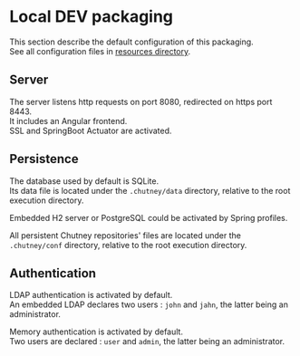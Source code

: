 <!--
  ~ SPDX-FileCopyrightText: 2017-2024 Enedis
  ~
  ~ SPDX-License-Identifier: Apache-2.0
  ~
  -->

# Local DEV packaging

This section describe the default configuration of this packaging.  
See all configuration files in [resources directory](./src/main/resources).

## Server

The server listens http requests on port 8080, redirected on https port 8443.  
It includes an Angular frontend.  
SSL and SpringBoot Actuator are activated.

## Persistence

The database used by default is SQLite.  
Its data file is located under the `.chutney/data` directory, relative to the root execution directory.  

Embedded H2 server or PostgreSQL could be activated by Spring profiles.  

All persistent Chutney repositories' files are located under the `.chutney/conf` directory, relative to the root execution directory.

## Authentication

LDAP authentication is activated by default.  
An embedded LDAP declares two users : `john` and `jahn`, the latter being an administrator.  

Memory authentication is activated by default.  
Two users are declared : `user` and `admin`, the latter being an administrator.
